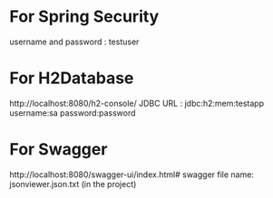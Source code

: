 

# For Spring Security

username and password : testuser

# For H2Database 

http://localhost:8080/h2-console/
JDBC URL : jdbc:h2:mem:testapp
username:sa
password:password

# For Swagger

http://localhost:8080/swagger-ui/index.html#
swagger file name: jsonviewer.json.txt (in the project)

